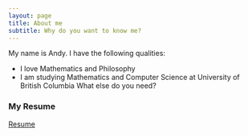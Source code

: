 ```yaml
---
layout: page
title: About me
subtitle: Why do you want to know me?
---
```


My name is Andy. I have the following qualities:

- I love Mathematics and Philosophy
- I am studying Mathematics and Computer Science at University of British Columbia 
What else do you need?

### My Resume

[Resume](https://github.com/andy-qiu1/andy-qiu1.github.io/raw/master/resume%20newest.pdf)
